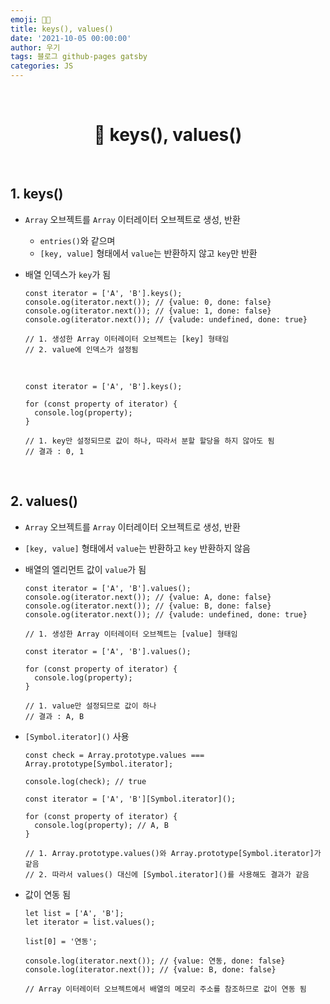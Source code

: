 ```yaml
---
emoji: 👨‍💻
title: keys(), values()
date: '2021-10-05 00:00:00'
author: 우기
tags: 블로그 github-pages gatsby
categories: JS
---
```


<br>

<h1 align="center">
  👋  keys(), values()
</h1>

<br>

## 1. keys()

- `Array` 오브젝트를 `Array` 이터레이터 오브젝트로 생성, 반환
  - `entries()`와 같으며
  - `[key, value]` 형태에서 `value`는 반환하지 않고 `key`만 반환
- 배열 인덱스가 `key`가 됨

  ```tsx
  const iterator = ['A', 'B'].keys();
  console.og(iterator.next()); // {value: 0, done: false}
  console.og(iterator.next()); // {value: 1, done: false}
  console.og(iterator.next()); // {valude: undefined, done: true}

  // 1. 생성한 Array 이터레이터 오브젝트는 [key] 형태임
  // 2. value에 인덱스가 설정됨
  ```

  <br>

  ```tsx
  const iterator = ['A', 'B'].keys();

  for (const property of iterator) {
    console.log(property);
  }

  // 1. key만 설정되므로 값이 하나, 따라서 분할 할당을 하지 않아도 됨
  // 결과 : 0, 1
  ```

<br>

## 2. values()

- `Array` 오브젝트를 `Array` 이터레이터 오브젝트로 생성, 반환
- `[key, value]` 형태에서 `value`는 반환하고 `key` 반환하지 않음
- 배열의 엘리먼트 값이 `value`가 됨

  ```tsx
  const iterator = ['A', 'B'].values();
  console.og(iterator.next()); // {value: A, done: false}
  console.og(iterator.next()); // {value: B, done: false}
  console.og(iterator.next()); // {valude: undefined, done: true}

  // 1. 생성한 Array 이터레이터 오브젝트는 [value] 형태임

  const iterator = ['A', 'B'].values();

  for (const property of iterator) {
    console.log(property);
  }

  // 1. value만 설정되므로 값이 하나
  // 결과 : A, B
  ```

- `[Symbol.iterator]()` 사용

  ```tsx
  const check = Array.prototype.values === Array.prototype[Symbol.iterator];

  console.log(check); // true

  const iterator = ['A', 'B'][Symbol.iterator]();

  for (const property of iterator) {
    console.log(property); // A, B
  }

  // 1. Array.prototype.values()와 Array.prototype[Symbol.iterator]가 같음
  // 2. 따라서 values() 대신에 [Symbol.iterator]()를 사용해도 결과가 같음
  ```

- 값이 연동 됨

  ```tsx
  let list = ['A', 'B'];
  let iterator = list.values();

  list[0] = '연동';

  console.log(iterator.next()); // {value: 연동, done: false}
  console.log(iterator.next()); // {value: B, done: false}

  // Array 이터레이터 오브젝트에서 배열의 메모리 주소를 참조하므로 값이 연동 됨
  ```

```toc

```
